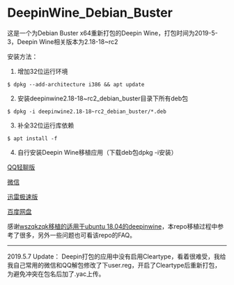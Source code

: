 # DeepinWine_Debian_Buster

这是一个为Debian Buster x64重新打包的Deepin Wine，打包时间为2019-5-3，Deepin Wine相关版本为2.18-18~rc2

安装方法：
1. 增加32位运行环境
```
$ dpkg --add-architecture i386 && apt update
```

2. 安装deepinwine2.18-18~rc2_debian_buster目录下所有deb包
```
$ dpkg -i deepinwine2.18-18~rc2_debian_buster/*.deb
```

3. 补全32位运行库依赖
```
$ apt install -f
```
4. 自行安装Deepin Wine移植应用（下载deb包dpkg -i安装）

[QQ轻聊版](https://mirrors.aliyun.com/deepin/pool/non-free/d/deepin.com.qq.im.light/)

[微信](https://mirrors.aliyun.com/deepin/pool/non-free/d/deepin.com.wechat/)

[迅雷极速版](https://mirrors.aliyun.com/deepin/pool/non-free/d/deepin.com.thunderspeed/)

[百度网盘](https://mirrors.aliyun.com/deepin/pool/non-free/d/deepin.com.baidu.pan/)

感谢[wszqkzqk移植的适用于ubuntu 18.04的deepinwine](https://github.com/wszqkzqk/deepin-wine-ubuntu)，本repo移植过程中参考了很多，另外一些问题也可看该repo的FAQ。

---------------
2019.5.7 Update：
Deepin打包的应用中没有启用Cleartype，看着很难受，我给我自己常用的微信和QQ解包修改了下user.reg，开启了Cleartype后重新打包，为避免冲突在包名后加了.yac上传。
